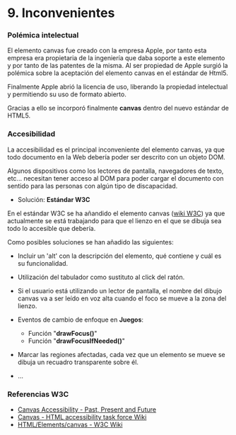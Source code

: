 # 9. Inconvenientes


### Polémica intelectual 

El elemento canvas fue creado con la empresa Apple, por tanto esta empresa era propietaria de la ingeniería que daba soporte 
a este elemento y por tanto de las patentes de la misma.
Al ser propiedad de Apple surgió la polémica sobre la aceptación del elemento canvas en el estándar de Html5.

Finalmente Apple abrió la licencia de uso, liberando la propiedad intelectual y permitiendo su uso de formato abierto.

Gracias a ello se incorporó finalmente **canvas** dentro del nuevo estándar de HTML5.



### Accesibilidad

La accesibilidad es el principal inconveniente del elemento canvas, 
ya que todo documento en la Web debería poder ser descrito con un objeto DOM.

Algunos dispositivos como los lectores de pantalla, navegadores de texto, etc... necesitan tener acceso al DOM 
para poder cargar el documento con sentido para las personas con algún tipo de discapacidad.


* Solución: **Estándar W3C**

En el estándar W3C se ha añandido el elemento canvas ([wiki W3C](https://www.w3.org/wiki/HTML/Elements/canvas)) 
ya que actualmente se está trabajando para que el lienzo en el que se dibuja sea todo lo accesible que debería.

Como posibles soluciones se han añadido las siguientes:

- Incluir un 'alt' con la descripción del elemento, qué contiene y cuál es su funcionalidad.

- Utilización del tabulador como sustituto al click del ratón.

- Si el usuario está utilizando un lector de pantalla, el nombre del dibujo canvas 
va a ser leído en voz alta cuando el foco se mueve a la zona del lienzo.

- Eventos de cambio de enfoque en **Juegos**: 
    - Función "**drawFocus()**"
    - Función "**drawFocusIfNeeded()**"

- Marcar las regiones afectadas, cada vez que un elemento se mueve se dibuja un recuadro transparente sobre él.

- ...


### Referencias W3C

- [Canvas Accessibility - Past, Present and Future](https://www.w3.org/Talks/2014/0510-canvas-a11y/#1)
- [Canvas - HTML accessibility task force Wiki](https://www.w3.org/WAI/PF/HTML/wiki/Canvas)
- [HTML/Elements/canvas - W3C Wiki](https://www.w3.org/wiki/HTML/Elements/canvas)